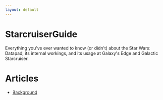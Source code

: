 ```yaml
---
layout: default
---
```


# StarcruiserGuide

Everything you've ever wanted to know (or didn't) about the Star Wars: Datapad, its internal workings, and its usage at Galaxy's Edge and Galactic Starcruiser.

# Articles

* [Background](/background/)